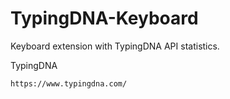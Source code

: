 # TypingDNA-Keyboard

Keyboard extension with TypingDNA API statistics.

TypingDNA

```
https://www.typingdna.com/
```
